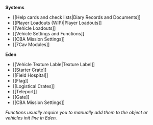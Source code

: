 **Systems**
* [[Help cards and check lists|Diary Records and Documents]]
* [[Player Loadouts (WIP)|Player Loadouts]]
* [[Vehicle Loadouts]]
* [[Vehicle Settings and Functions]]
* [[CBA Mission Settings]]
* [[7Cav Modules]]

**Eden**
* [[Vehicle Texture Lable|Texture Label]]
* [[Starter Crate]]
* [[Field Hospital]]
* [[Flag]]
* [[Logistical Crates]]
* [[Teleport]]
* [[Gate]]
* [[CBA Mission Settings]]

*Functions usually require you to manually add them to the object or vehicles init line in Eden.*
